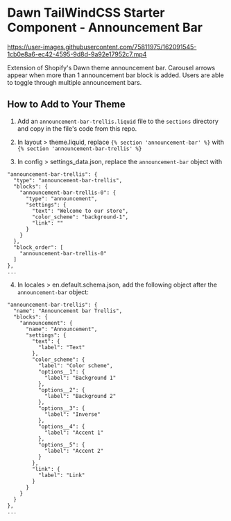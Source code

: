 # Dawn TailWindCSS Starter Component - Announcement Bar

https://user-images.githubusercontent.com/75811975/162091545-1cb0e8a6-ec42-4595-9d8d-9a92e17952c7.mp4

Extension of Shopify's Dawn theme announcement bar. Carousel arrows appear when more than 1 announcement bar block is added. Users are able to toggle through multiple announcement bars.

## How to Add to Your Theme

1. Add an `announcement-bar-trellis.liquid` file to the `sections` directory and copy in the file's code from this repo.

2. In layout > theme.liquid, replace `{% section 'announcement-bar' %}` with `{% section 'announcement-bar-trellis' %}`

3. In config > settings_data.json, replace the `announcement-bar` object with

```...
"announcement-bar-trellis": {
  "type": "announcement-bar-trellis",
  "blocks": {
    "announcement-bar-trellis-0": {
      "type": "announcement",
      "settings": {
        "text": "Welcome to our store",
        "color_scheme": "background-1",
        "link": ""
      }
    }
  },
  "block_order": [
    "announcement-bar-trellis-0"
  ]
},
...
```

4. In locales > en.default.schema.json, add the following object after the `announcement-bar` object:

```...
"announcement-bar-trellis": {
  "name": "Announcement bar Trellis",
  "blocks": {
    "announcement": {
      "name": "Announcement",
      "settings": {
        "text": {
          "label": "Text"
        },
        "color_scheme": {
          "label": "Color scheme",
          "options__1": {
            "label": "Background 1"
          },
          "options__2": {
            "label": "Background 2"
          },
          "options__3": {
            "label": "Inverse"
          },
          "options__4": {
            "label": "Accent 1"
          },
          "options__5": {
            "label": "Accent 2"
          }
        },
        "link": {
          "label": "Link"
        }
      }
    }
  }
},
...
```

